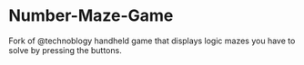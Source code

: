 # Number-Maze-Game
Fork of @technoblogy handheld game that displays logic mazes you have to solve by pressing the buttons.
